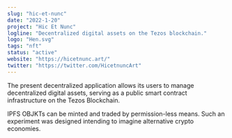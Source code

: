 ```yaml
---
slug: "hic-et-nunc"
date: "2022-1-20"
project: "Hic Et Nunc"
logline: "Decentralized digital assets on the Tezos blockchain."
logo: "Hen.svg"
tags: "nft"
status: "active"
website: "https://hicetnunc.art/"
twitter: "https://twitter.com/HicetnuncArt"
---
```


The present decentralized application allows its users to manage decentralized digital assets, serving as a public smart contract infrastructure on the Tezos Blockchain.

IPFS OBJKTs can be minted and traded by permission-less means. Such an experiment was designed intending to imagine alternative crypto economies.

